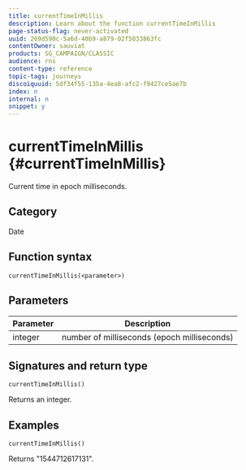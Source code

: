 ```yaml
---
title: currentTimeInMillis
description: Learn about the function currentTimeInMillis
page-status-flag: never-activated
uuid: 269d590c-5a6d-40b9-a879-02f5033863fc
contentOwner: sauviat
products: SG_CAMPAIGN/CLASSIC
audience: rns
content-type: reference
topic-tags: journeys
discoiquuid: 5df34f55-135a-4ea8-afc2-f9427ce5ae7b
index: n
internal: n
snippet: y
---
```


# currentTimeInMillis {#currentTimeInMillis}

Current time in epoch milliseconds.

## Category

Date

## Function syntax

`currentTimeInMillis(<parameter>)`

## Parameters

|Parameter|Description|
|--- |--- |
|integer|number of milliseconds (epoch milliseconds)|

## Signatures and return type

`currentTimeInMillis()`

Returns an integer.

## Examples

`currentTimeInMillis()`

Returns "1544712617131".
